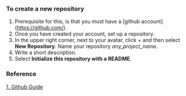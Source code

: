 
### To create a new repository
1. Prerequisite for this, is that you must have a [github account] (https://github.com/). 
2. Once you have created your account, set up a repository.
3. In the upper right corner, next to your avatar, click + and then select **New Repository**. Name your repository *any_project_name*.
4. Write a short description.
5. Select **Initialize this repository with a README**.


### Reference
[1. Github Guide](https://guides.github.com/activities/hello-world/ "Github Guide")
